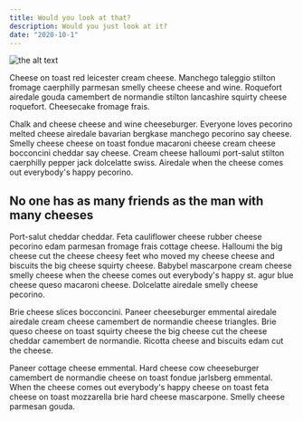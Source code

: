 ```yaml
---
title: Would you look at that?
description: Would you just look at it?
date: "2020-10-1"
---
```


![the alt text](../images/janko-ferlic-sundown-field.jpg)

Cheese on toast red leicester cream cheese. Manchego taleggio stilton fromage caerphilly parmesan smelly cheese cheese and wine. Roquefort airedale gouda camembert de normandie stilton lancashire squirty cheese roquefort. Cheesecake fromage frais.

Chalk and cheese cheese and wine cheeseburger. Everyone loves pecorino melted cheese airedale bavarian bergkase manchego pecorino say cheese. Smelly cheese cheese on toast fondue macaroni cheese cream cheese bocconcini cheddar say cheese. Cream cheese halloumi port-salut stilton caerphilly pepper jack dolcelatte swiss. Airedale when the cheese comes out everybody's happy pecorino.

## No one has as many friends as the man with many cheeses

Port-salut cheddar cheddar. Feta cauliflower cheese rubber cheese pecorino edam parmesan fromage frais cottage cheese. Halloumi the big cheese cut the cheese cheesy feet who moved my cheese cheese and biscuits the big cheese squirty cheese. Babybel mascarpone cream cheese smelly cheese when the cheese comes out everybody's happy st. agur blue cheese queso macaroni cheese. Dolcelatte airedale smelly cheese pecorino.

Brie cheese slices bocconcini. Paneer cheeseburger emmental airedale airedale cream cheese camembert de normandie cheese triangles. Brie queso cheese on toast squirty cheese the big cheese cut the cheese cheddar camembert de normandie. Ricotta cheese and biscuits edam cut the cheese.

Paneer cottage cheese emmental. Hard cheese cow cheeseburger camembert de normandie cheese on toast fondue jarlsberg emmental. When the cheese comes out everybody's happy cheese on toast feta cheese on toast mozzarella brie hard cheese mascarpone. Smelly cheese parmesan gouda.